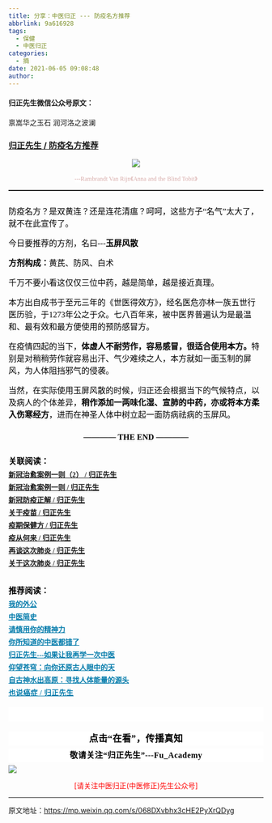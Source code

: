 ```yaml
---
title: 分享：中医归正 --- 防疫名方推荐
abbrlink: 9a616928
tags:
  - 保健
  - 中医归正
categories:
  - 摘
date: 2021-06-05 09:08:48
author:
---
```


#### 归正先生微信公众号原文：

禀嵩华之玉石
润河洛之波澜

<!-- more -->

###  [归正先生 / 防疫名方推荐](https://mp.weixin.qq.com/s/068DXvbhx3cHE2PyXrQDyg "跳转至原文")



<div class="rich_media_content ">
                    <p style="text-align: center;"><img class="rich_pages js_insertlocalimg" src="https://tva3.sinaimg.cn/large/8bf740e1gy1gr745wlwqcj20p00kae1x.jpg" data-type="jpeg" data-w="900" style=""></p><p style="margin-bottom: 10px;white-space: normal;text-align: center;line-height: normal;"><span style="background-color: rgb(255, 255, 255);color: rgb(215, 171, 169);font-family: 仿宋;font-size: 12px;"></span><span style="text-align: center;background-color: rgb(255, 255, 255);color: rgb(215, 171, 169);font-family: 仿宋;font-size: 12px;">---Rambrandt Van Rijn</span><span style="text-align: center;background-color: rgb(255, 255, 255);color: rgb(215, 171, 169);font-family: 仿宋;font-size: 12px;">《Anna and the Blind Tobit</span><span style="text-align: center;background-color: rgb(255, 255, 255);color: rgb(215, 171, 169);font-family: 仿宋;font-size: 12px;">》</span><span style="background-color: rgb(255, 255, 255);color: rgb(215, 171, 169);font-family: 仿宋;font-size: 12px;"></span><br  /></p><hr style="white-space: normal;border-style: solid;border-right-width: 0px;border-bottom-width: 0px;border-left-width: 0px;border-color: rgba(0, 0, 0, 0.1);transform-origin: 0px 0px;transform: scale(1, 0.5);"  /><section style="margin: 15px 0cm 25px;white-space: normal;"><span style="color: rgb(0, 0, 0);font-family: 仿宋;font-size: 16px;"></span></section><p style="white-space: normal;margin-bottom: 15px;margin-top: 15px;"><span style="color: rgb(0, 0, 0);font-family: 仿宋;font-size: 16px;">防疫名方？是双黄连？还是连花清瘟？呵呵，这些方子“名气”太大了，就不在此宣传了。</span></p><p style="white-space: normal;margin-bottom: 15px;margin-top: 15px;"><span style="color: rgb(0, 0, 0);font-family: 仿宋;font-size: 16px;">今日要推荐的方剂，名曰---<strong>玉屏风散</strong></span></p><p style="white-space: normal;margin-bottom: 15px;margin-top: 15px;"><strong><span style="color: rgb(0, 0, 0);font-family: 仿宋;font-size: 16px;">方剂构成：</span></strong><span style="color: rgb(0, 0, 0);font-family: 仿宋;font-size: 16px;">黄芪、防风、白术</span></p><p style="white-space: normal;margin-bottom: 15px;margin-top: 15px;"><span style="color: rgb(0, 0, 0);font-family: 仿宋;font-size: 16px;">千万不要小看这仅仅三位中药，越是简单，越是接近真理。<br  /></span></p><p style="white-space: normal;margin-bottom: 15px;margin-top: 15px;"><span style="color: rgb(0, 0, 0);font-family: 仿宋;font-size: 16px;">本方出自</span><span style="color: rgb(0, 0, 0);font-family: 仿宋;font-size: 16px;">成</span><span style="color: rgb(0, 0, 0);font-family: 仿宋;font-size: 16px;">书于至元三年的</span><span style="color: rgb(0, 0, 0);font-family: 仿宋;font-size: 16px;">《世医得效方》，</span><span style="color: rgb(0, 0, 0);font-family: 仿宋;font-size: 16px;">经名医</span><span style="color: rgb(0, 0, 0);font-family: 仿宋;font-size: 16px;">危亦</span><span style="color: rgb(0, 0, 0);font-family: 仿宋;font-size: 16px;">林</span><span style="color: rgb(0, 0, 0);font-family: 仿宋;font-size: 16px;">一族</span><span style="color: rgb(0, 0, 0);font-family: 仿宋;font-size: 16px;">五世行医历验</span><span style="color: rgb(0, 0, 0);font-family: 仿宋;font-size: 16px;">，于</span><span style="color: rgb(0, 0, 0);font-family: 仿宋;font-size: 16px;">1273年公之于众。七八百年来，被中医界普遍认为是最温和、最有效和最方便使用的预防感冒方。</span></p><p style="white-space: normal;margin-bottom: 15px;margin-top: 15px;"><span style="color: rgb(0, 0, 0);font-family: 仿宋;font-size: 16px;">在疫情四起的当下，</span><strong><span style="color: rgb(0, 0, 0);font-family: 仿宋;font-size: 16px;">体虚人不耐劳作，容易感冒，很适合使用本方。</span></strong><span style="color: rgb(0, 0, 0);font-family: 仿宋;font-size: 16px;">特别是对稍稍劳作就容易出汗、气少难续之人，本方就如一面玉制的屏风，为人体阻挡邪气的侵袭。</span></p><p style="margin: 15px 0cm;white-space: normal;"><span style="color: rgb(0, 0, 0);font-family: 仿宋;font-size: 16px;"></span><span style="color: rgb(0, 0, 0);font-family: 仿宋;font-size: 16px;">当然，在实际使用玉屏风散的时候，归正还会根据当下的气候特点，以及病人的个体差异，<strong>稍作添加一两味化湿、宣肺的中药，亦或将本方柔入伤寒经方</strong>，进而在神圣人体中树立起一面防病祛病的玉屏风。</span></p><p style="margin-top: 5px;margin-bottom: 5px;white-space: normal;line-height: normal;"><span style="color: rgb(0, 0, 0);font-family: 仿宋;font-size: 16px;"></span></p><p style="margin-top: 25px;margin-bottom: 5px;white-space: normal;text-align: center;"><strong><span style="color: rgb(0, 0, 0);font-family: 仿宋;font-size: 16px;">———— THE&nbsp;END ————</span></strong></p><section style="margin-top: 25px;white-space: normal;margin-bottom: 5px;line-height: normal;"><strong><span style="color: rgb(0, 0, 0);font-family: 仿宋;font-size: 16px;">关联阅读：</span></strong></section><p style="margin-bottom: 5px;white-space: normal;margin-top: 5px;"><a target="_blank" href="http://mp.weixin.qq.com/s?__biz=MzI5NzQzMzY5NQ==&amp;mid=2247484465&amp;idx=1&amp;sn=b5f2be9381581dd03c7ec29402b4bb8b&amp;chksm=ecb46b01dbc3e217c775f21a7a36bf183a5bf275fd8fef6210f4e55ebad781b48028ff1cda8e&amp;scene=21#wechat_redirect" data-itemshowtype="0" tab="innerlink" data-linktype="2"><strong style="text-decoration: underline;"><span style="font-family: 仿宋;font-size: 14px;text-align: center;">新冠治愈案例一则（2） / 归正先生</span></strong></a></p><p style="margin-top: 5px;margin-bottom: 5px;white-space: normal;line-height: normal;"><a target="_blank" href="http://mp.weixin.qq.com/s?__biz=MzI5NzQzMzY5NQ==&amp;mid=2247484447&amp;idx=1&amp;sn=a21609383ce54fd446a4fc8bb96d56a1&amp;chksm=ecb46b2fdbc3e2399d863d2550d14e4c6671e699abf122baa33900555edc1b4ca3d8909906f9&amp;scene=21#wechat_redirect" data-itemshowtype="0" tab="innerlink" data-linktype="2"><strong style="text-decoration: underline;"><span style="font-family: 仿宋;font-size: 14px;text-align: center;">新冠治愈案例一则 / 归正先生</span></strong></a></p><p style="margin-top: 5px;margin-bottom: 5px;white-space: normal;line-height: normal;"><a target="_blank" href="http://mp.weixin.qq.com/s?__biz=MzI5NzQzMzY5NQ==&amp;mid=2247484417&amp;idx=1&amp;sn=77117305622f4e0d82952c2e974afbc6&amp;chksm=ecb46b31dbc3e22760458e22fa845268edff44c0c192e4d8076ea9258e3b04083b79058b592f&amp;scene=21#wechat_redirect" data-itemshowtype="0" tab="innerlink" data-linktype="2"><strong style="text-decoration: underline;"><span style="font-family: 仿宋;font-size: 14px;text-align: center;">新冠防疫正解 / 归正先生</span></strong></a><br  /></p><p style="margin-top: 5px;margin-bottom: 5px;white-space: normal;line-height: normal;"><a target="_blank" href="http://mp.weixin.qq.com/s?__biz=MzI5NzQzMzY5NQ==&amp;mid=2247484404&amp;idx=1&amp;sn=3b6fc1dae511f8bc0ab3625dcb557be4&amp;chksm=ecb46cc4dbc3e5d2795fc4b1af0e295d9b89ad68b1ffe126148313b9c88c170bac8ae935dbba&amp;scene=21#wechat_redirect" data-itemshowtype="0" tab="innerlink" data-linktype="2"><strong style="text-decoration: underline;"><span style="font-family: 仿宋;font-size: 14px;text-align: center;">关于疫苗 / 归正先生</span></strong></a><br  /></p><p style="margin-top: 5px;margin-bottom: 5px;white-space: normal;line-height: normal;"><a target="_blank" href="http://mp.weixin.qq.com/s?__biz=MzI5NzQzMzY5NQ==&amp;mid=2247484291&amp;idx=1&amp;sn=66d675aef972fa93556834533d468fc8&amp;chksm=ecb46cb3dbc3e5a587adaf271c3e56ee6b00e7f0803323a78d30f3f8921b3ad56b43b5f07d69&amp;scene=21#wechat_redirect" data-itemshowtype="0" tab="innerlink" data-linktype="2" style="text-decoration: underline;"><strong><span style="font-family: 仿宋;font-size: 14px;text-align: center;">疫期保健方 / 归正先生</span></strong></a></p><p style="margin-top: 5px;margin-bottom: 5px;white-space: normal;line-height: normal;"><a target="_blank" href="http://mp.weixin.qq.com/s?__biz=MzI5NzQzMzY5NQ==&amp;mid=2247484275&amp;idx=1&amp;sn=6e60ef41251a64866754f76d24b04e1b&amp;chksm=ecb46c43dbc3e555e4974d5339f3cc88315bfba65c288f467aa09e455b7341c1c0e9d5555c4e&amp;scene=21#wechat_redirect" data-itemshowtype="0" tab="innerlink" data-linktype="2" style="text-decoration: underline;"><strong><span style="font-family: 仿宋;font-size: 14px;text-align: center;">疫从何来 / 归正先生</span></strong></a></p><p style="margin-top: 5px;margin-bottom: 5px;white-space: normal;line-height: normal;"><strong style="text-decoration: underline;"><span style="font-family: 仿宋;font-size: 14px;text-align: center;"><a target="_blank" href="http://mp.weixin.qq.com/s?__biz=MzI5NzQzMzY5NQ==&amp;mid=2247484236&amp;idx=1&amp;sn=309936129bef12e6e45d385511e75a41&amp;chksm=ecb46c7cdbc3e56a48329c8f114290cd0da94ca014a31bfca0c6f58c5cf753694a1f8cd92b5b&amp;scene=21#wechat_redirect" data-itemshowtype="0" tab="innerlink" data-linktype="2">再谈这次肺炎 / 归正先生</a></span></strong></p><p style="margin-top: 5px;margin-bottom: 5px;white-space: normal;line-height: normal;"><strong style="text-decoration: underline;"><a target="_blank" href="http://mp.weixin.qq.com/s?__biz=MzI5NzQzMzY5NQ==&amp;mid=2247484231&amp;idx=1&amp;sn=d8df6f9b5ccb32e8421dcc39319f1ab3&amp;chksm=ecb46c77dbc3e561fce6ea3decb5c9bbfc435bec524973ec000f92c3a1412b62189515f35ae2&amp;scene=21#wechat_redirect" data-itemshowtype="0" tab="innerlink" data-linktype="2"><strong><span style="font-family: 仿宋;font-size: 14px;text-align: center;">关于这次肺炎 / 归正先生</span></strong></a></strong></p><p style="margin-top: 5px;margin-bottom: 5px;white-space: normal;line-height: normal;"><br  /></p><p style="margin-top: 10px;margin-bottom: 5px;white-space: normal;"><strong><span style="color: rgb(0, 0, 0);font-family: 仿宋;font-size: 16px;">推荐阅读：</span></strong></p><section style="margin-top: 5px;margin-bottom: 5px;white-space: normal;line-height: normal;"><strong><span style="text-decoration: underline;color: rgb(0, 122, 170);font-family: 仿宋;font-size: 14px;text-align: center;"><a href="http://mp.weixin.qq.com/s?__biz=MzI5NzQzMzY5NQ==&amp;mid=2247483946&amp;idx=1&amp;sn=ea0bcd7f5add86208cff4173eadf6556&amp;chksm=ecb46d1adbc3e40cd0deb6d82999f4e138aeccfbcc696966f0eab5f4732075037fa7eb6caa07&amp;scene=21#wechat_redirect" target="_blank" data-linktype="2" style="color: rgb(0, 122, 170);">我的外公</a></span><span style="color: rgb(0, 122, 170);font-family: 仿宋;font-size: 14px;text-align: center;"></span></strong></section><section style="margin-top: 5px;margin-bottom: 5px;white-space: normal;line-height: normal;"><a target="_blank" href="http://mp.weixin.qq.com/s?__biz=MzI5NzQzMzY5NQ==&amp;mid=2247484224&amp;idx=1&amp;sn=000e808f30509ab836574f26196e5a51&amp;chksm=ecb46c70dbc3e5662d3556e2cc6fc0605c2ef403783ba571bebc7124902547c5f2eb727110b0&amp;scene=21#wechat_redirect" data-itemshowtype="0" tab="innerlink" data-linktype="2"><strong><span style="text-decoration: underline;color: rgb(0, 122, 170);font-family: 仿宋;font-size: 14px;text-align: center;">中医简史</span></strong></a><br  /></section><section style="margin-top: 5px;margin-bottom: 5px;white-space: normal;line-height: normal;"><a href="http://mp.weixin.qq.com/s?__biz=MzI5NzQzMzY5NQ==&amp;mid=2247484012&amp;idx=1&amp;sn=7cb2b912d3850de25b5c5f46c9399bf9&amp;chksm=ecb46d5cdbc3e44ab3fdf567fc8adb4169158ac24916333d995d2b7fca7650d470b53380a702&amp;scene=21#wechat_redirect" target="_blank" data-linktype="2" style="color: rgb(0, 122, 170);text-decoration: underline;font-family: 仿宋;font-size: 14px;"><strong><span style="text-align: center;">请慎用你的精神力</span></strong></a></section><section style="margin-top: 5px;margin-bottom: 5px;white-space: normal;line-height: normal;"><a href="http://mp.weixin.qq.com/s?__biz=MzI5NzQzMzY5NQ==&amp;mid=2247484107&amp;idx=1&amp;sn=9376c455f88cc445f0686c49d45681e5&amp;chksm=ecb46dfbdbc3e4edacc5b562a6ff088f95105aa6a4ed765f102502503f0311be1d43bbe73854&amp;scene=21#wechat_redirect" target="_blank" data-linktype="2" style="color: rgb(0, 122, 170);text-decoration: underline;"><strong><span style="font-family: 仿宋;font-size: 14px;text-align: center;">你所知道的中医都错了</span></strong></a><br  /></section><section style="margin-top: 5px;margin-bottom: 5px;white-space: normal;line-height: normal;"><a href="http://mp.weixin.qq.com/s?__biz=MzI5NzQzMzY5NQ==&amp;mid=2247484087&amp;idx=1&amp;sn=b76fe020a7a744a3f3c7850ad15671e6&amp;chksm=ecb46d87dbc3e491b5c1b56acfa70882bbf3af3c355f8e999c60476e7028238e2441eed1d4da&amp;scene=21#wechat_redirect" target="_blank" data-linktype="2" style="color: rgb(0, 122, 170);text-decoration: underline;"><strong><span style="font-family: 仿宋;font-size: 14px;text-align: center;">归正先生---如果让我再学一次中医</span></strong></a></section><section style="margin-top: 5px;margin-bottom: 5px;white-space: normal;line-height: normal;"><a href="http://mp.weixin.qq.com/s?__biz=MzI5NzQzMzY5NQ==&amp;mid=2247483964&amp;idx=1&amp;sn=f3981bc0edee904bfcf1f8318ba17db9&amp;chksm=ecb46d0cdbc3e41a1b9690db7c84e9150a12dd3fba6ddcb109fc3dec54f2a88f6f540db9b44b&amp;scene=21#wechat_redirect" target="_blank" data-linktype="2" style="color: rgb(0, 122, 170);text-decoration: underline;font-family: 仿宋;font-size: 14px;"><strong><span style="text-align: center;">仰望苍穹：向你还原古人眼中的天</span></strong></a></section><section style="white-space: normal;line-height: normal;"><strong><span style="text-decoration: underline;font-family: 仿宋;font-size: 14px;color: rgb(0, 122, 170);text-align: center;"><a href="http://mp.weixin.qq.com/s?__biz=MzI5NzQzMzY5NQ==&amp;mid=2247483837&amp;idx=1&amp;sn=ee187f53d00e93d4df6fcf2d4cecd2a9&amp;chksm=ecb46e8ddbc3e79b68c067618a189e628651cf85a23b947cdb7e4aa3a1edd3b4f100d4566b97&amp;scene=21#wechat_redirect" target="_blank" data-linktype="2" style="color: rgb(0, 122, 170);">自古神水出高原：寻找人体能量的源头</a></span></strong><br  /></section><section style="margin-top: 5px;margin-bottom: 5px;white-space: normal;line-height: normal;"><strong style="color: rgb(0, 122, 170);text-decoration: underline;font-family: 仿宋;letter-spacing: 0.5px;font-size: 14px;background-color: rgb(255, 255, 255);"><a href="http://mp.weixin.qq.com/s?__biz=MzI5NzQzMzY5NQ==&amp;mid=2247484160&amp;idx=1&amp;sn=0e87693db4b2b76954137fb20b0bc7df&amp;chksm=ecb46c30dbc3e52630634fc9b13cc9ca29deba458be5a195a4c91a3a161f160508b928bdf330&amp;scene=21#wechat_redirect" target="_blank" data-linktype="2" style="color: rgb(0, 122, 170);">也说癌症 / 归正先生</a></strong></section><section style="margin-top: 20px;margin-bottom: 5px;white-space: normal;max-width: 100%;font-family: -apple-system, BlinkMacSystemFont, &quot;Helvetica Neue&quot;, &quot;PingFang SC&quot;, &quot;Hiragino Sans GB&quot;, &quot;Microsoft YaHei UI&quot;, &quot;Microsoft YaHei&quot;, Arial, sans-serif;letter-spacing: 0.544px;font-size: 16px;min-height: 1em;color: rgb(62, 62, 62);text-align: center;line-height: 1.75em;background-color: rgb(255, 255, 255);box-sizing: border-box !important;overflow-wrap: break-word !important;"><br  /></section><section style="margin-top: 20px;margin-bottom: 5px;white-space: normal;max-width: 100%;font-family: -apple-system, BlinkMacSystemFont, &quot;Helvetica Neue&quot;, &quot;PingFang SC&quot;, &quot;Hiragino Sans GB&quot;, &quot;Microsoft YaHei UI&quot;, &quot;Microsoft YaHei&quot;, Arial, sans-serif;letter-spacing: 0.544px;font-size: 16px;min-height: 1em;color: rgb(62, 62, 62);text-align: center;line-height: 1.75em;background-color: rgb(255, 255, 255);box-sizing: border-box !important;overflow-wrap: break-word !important;"><strong style="max-width: 100%;box-sizing: border-box !important;overflow-wrap: break-word !important;"><span style="max-width: 100%;font-size: 18px;color: rgb(0, 0, 0);font-family: 仿宋;letter-spacing: 0.5px;box-sizing: border-box !important;overflow-wrap: break-word !important;">点击“在看”，传播真知</span></strong></section><section style="margin-top: 5px;margin-bottom: 5px;white-space: normal;max-width: 100%;font-family: -apple-system, BlinkMacSystemFont, &quot;Helvetica Neue&quot;, &quot;PingFang SC&quot;, &quot;Hiragino Sans GB&quot;, &quot;Microsoft YaHei UI&quot;, &quot;Microsoft YaHei&quot;, Arial, sans-serif;letter-spacing: 0.544px;font-size: 16px;min-height: 1em;color: rgb(62, 62, 62);text-align: center;line-height: 1.75em;background-color: rgb(255, 255, 255);box-sizing: border-box !important;overflow-wrap: break-word !important;"><strong style="max-width: 100%;box-sizing: border-box !important;overflow-wrap: break-word !important;"><span style="max-width: 100%;font-size: 18px;color: rgb(0, 0, 0);font-family: 仿宋;letter-spacing: 0.5px;box-sizing: border-box !important;overflow-wrap: break-word !important;"><strong style="max-width: 100%;color: rgb(62, 62, 62);font-size: 16px;box-sizing: border-box !important;overflow-wrap: break-word !important;"><span style="max-width: 100%;color: rgb(0, 0, 0);box-sizing: border-box !important;overflow-wrap: break-word !important;">敬请关注“归正先生”---Fu_Academy</span></strong></span></strong></section>
					<img style="clear: both; display: block; margin:auto;" src="http://wx1.sinaimg.cn/mw690/8bf740e1gy1fgqt1hfuomj20hs0bzmyp.jpg" /><p style="text-align: center; color: red">[请关注中医归正(中医修正)先生公众号]</p><hr />
                </div>



原文地址：https://mp.weixin.qq.com/s/068DXvbhx3cHE2PyXrQDyg


